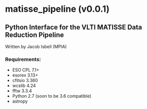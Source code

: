# matisse_pipeline (v0.0.1)
## Python Interface for the VLTI MATISSE Data Reduction Pipeline
Written by Jacob Isbell (MPIA)

 

### Requirements:
+ ESO CPL 7.1+
+ esorex 3.13+
+ cfitsio 3.360
+ wcslib 4.24
+ fftw 3.3.4
+ Python 2.7 (soon to be 3.6 compatible)
+ astropy
